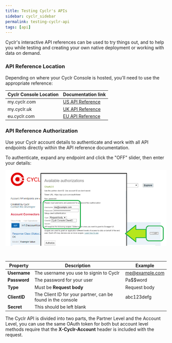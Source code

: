 ```yaml
---
title: Testing Cyclr's APIs
sidebar: cyclr_sidebar
permalink: testing-cyclr-api
tags: [api]
---
```


Cyclr's interactive API references can be used to try things out, and to help you while testing and creating your own native deployment or working with data on demand.

### API Reference Location

Depending on where your Cyclr Console is hosted, you'll need to use the appropriate reference:

Cyclr Console Location | Documentation link
--- | ---
my.cyclr.com | [US API Reference](https://api.cyclr.com/docs/index)
my.cyclr.uk | [UK API Reference](https://api.cyclr.uk/docs/index)
eu.cyclr.com | [EU API Reference](https://api.eu.cyclr.com/docs/index)

### API Reference Authorization

Use your Cyclr account details to authenticate and work with all API endpoints directly within the API reference documentation.

To authenticate, expand any endpoint and click the "OFF" slider, then enter your details:

![](./images/testing-cyclrs-apis-auth.png)

<br/>

| Property | Description | Example |
| --- | --- | --- |
| **Username** | The username you use to signin to Cyclr | me@example.com |
| **Password** | The password for your user | Pa$$word |
| **Type** | Must be **Request body** | Request body |
| **ClientID** | The Client ID for your partner, can be found in the console | abc123defg |
| **Secret** | This should be left blank | |

The Cyclr API is divided into two parts, the Partner Level and the Account Level, you can use the same OAuth token for both but account level methods require that the **X-Cyclr-Account** header is included with the request.
